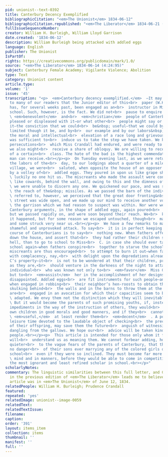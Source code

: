 ```yaml
---
pid: unionist--text-0392
title: Canterbury Decency Exemplified
bibliographicCitation: "<em>The Unionist</em> 1834-06-12"
bibliographicCitation.republished: "<em>The Liberator</em> 1834-06-21 (4:25:100)"
fullIssueSequenceNumber: 
creator: William H. Burleigh, William Lloyd Garrison
date.created: '1834-06-12'
description: William Burleigh being attacked with addled eggs
language: English
publisher: The Unionist
IsPartOf: 
rights: https://creativecommons.org/publicdomain/mark/1.0/
source: "<em>The Liberator</em> 1834-06-14 (4:24:95)"
subject: Canterbury Female Academy; Vigilante Violence; Abolition
type: Text
category: Unionist content
article.type: 
volume: '1'
issue: '45'
transcription: "<p>  <em>Canterbury decency exemplified.</em>  —It may not be known
  to many of our readers that the Junior editor of this<br>  paper (W.H. Burleigh)
  has, for several weeks past, been engaged as an<br>  instructor in Miss Crandall’s
  school. Such, however, is the fact. We did not<br>  pause to enquire whether the<br>
  \ <em>benevolent</em>  and<br>  <em>christian</em>  people of Canterbury would be
  pleased or displeased with it—or what other<br>  people might say or think about
  it—the conviction that we could<br>  be&nbsp; useful—that we could by our influence,
  limited though it be, and by<br>  our example and by our labors&nbsp; assist in
  the moral and intellectual<br>  elevation of a race long and grievously oppressed,
  was sufficient to<br>  induce us to take the step we have taken. We knew the shameful
  persecutions<br>  which Miss Crandall had endured, and were ready to expect that
  we also might<br>  receive a share of obloquy. We are willing to receive the censure
  of a certain<br>  class. The hate of the bad is the highest commendation a good
  man can receive.<br></p><p>  On Tuesday evening last, as we were returning after
  the labors of the<br>  day, to our lodgings about a quarter of a mile south of the
  village, we were<br>  saluted, when opposite the house of an opposer of the school,
  by a volley of<br>  addled eggs. They poured in upon us like grape shot from a seventy-four—but<br>
  \ luckily no one hit us. The miscreants who made the assault were concealed,<br>
  \ like cowards, behind the wall, and owing to this and the dimness of the night,<br>
  \ we were unable to discern any one. We quickened our pace, and was soon beyond<br>
  \ the reach of the&nbsp; missiles. As we passed the barn of the individual above<br>
  \ referred to, however, we perceived that the great door fronting&nbsp; the<br>
  \ street was wide open, and we made up our mind to receive another volley from<br>
  \ the garrison which we had reason to suspect was within. Nor were we<br>  disappointed.
  Canterbury arguments, in the shape of addled eggs, again poured<br>  in upon us;
  but we passed rapidly on, and were soon beyond their reach. We<br>  know not how
  it happened, but for some reason we escaped untouched, though<br>  many were thrown
  and some struck very near us.<br></p><p>  We have a few remarks to make upon this
  shameful and unprovoked attack. To say<br>  it is in perfect keeping with the past
  course of Canterburians is to say<br>  nothing new. When fathers offer to help tear
  down the house, and assert that<br>  they had rather their children should go to
  hell, than to go to school to Miss<br>  C. in case she should ever take a white
  school again—when fathers conspire<br>  together to starve the school out, and reckless
  miscreants are thus encouraged<br>  to attempt to burn it out—when fathers look
  with complacency, nay,<br>  with delight upon the depredations already made on Miss
  C’s property—it<br>  is not to be wondered at that their children, previously depraved
  as they are,<br>  should venture in the darkness of the night to attack an unarmed
  individual<br>  who was known not only to<br>  <em>favor</em>  Miss C’s project,
  but to<br>  <em>assist</em>  her in the accomplishment of her designs. We are not
  disappointed. Addled eggs<br>  are fit instruments for such people—and such people,
  when engaged in robbing<br>  their neighbor’s hen-roosts to obtain them, and afterwards
  skulking behind<br>  the walls and in the barns to throw them at the passer by,
  are<br>  engaged in an avocation for which their capacities seem to be peculiarly<br>
  \ adapted. We envy them not the distinction which they will inevitably acquire.<br>
  \ But it would become the parents of such promising youths, if, instead of<br>  casting
  impediments in the way of the instruction of others, they would<br>  instruct their
  own children in good morals and good manners, and if they<br>  cannot render them<br>
  \ <em>useful,</em>  at least render them<br>  <em>decent</em>  . A portion of their
  leisure time devoted to the laudable object of checking<br>  the precocious depravity
  of their offspring, may save them the future<br>  anguish of witnessing that offspring
  dangling from the gallows. We hope our<br>  advice will be taken kindly by Canterbury
  people.<br></p><p>  This article is intended for those only whom it fits. No others
  will<br>  understand us as meaning them. We cannot forbear adding, however, as a
  quieter<br>  to the vague fears of the parents of Canterbury, that there can be
  no danger<br>  of their sons ever marrying any of the colored girls of Miss C’s
  school<br>  even if they were so inclined. They must become far more refined, in<br>
  \ mind and in manners, before they would be able to come in competition<br>  with
  the most ignorant and least refined scholar in school.<br></p>"
scholarlyNotes: 
commentary: The linguistic similarities between this full letter, and Garrison's summary
  in the previous edition of <em>The Liberator</em> leads me to believe that the full
  article was in <em>The Unionist</em> of June 12, 1834.
relatedPeople: William H. Burleigh; Prudence Crandall
featured: 
repeated: 'yes'
relatedImage: unionist--image-0059
relatedText: 
relatedTextIssue: 
filename: 
caption: 
order: '391'
layout: items_item
collection: items
thumbnail: ''
manifest: ''
full: ''
---
```

